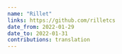 ```yaml
---
name: "Rillet"
links: https://github.com/rilletcs
date_from: 2022-01-29
date_to: 2022-01-31
contributions: translation
---
```

